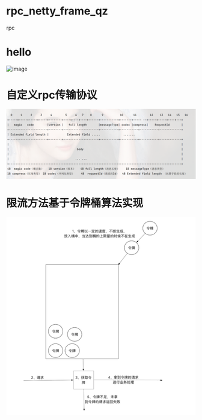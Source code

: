 # rpc_netty_frame_qz
rpc
# hello
![image](https://user-images.githubusercontent.com/84713423/224462191-aec3aa6d-867e-4cae-a72a-ee8a56aabae1.png)


# 自定义rpc传输协议
  ![image](img/img1.png)
# 限流方法基于令牌桶算法实现
![img.png](img/img2.png)

# 
